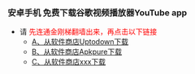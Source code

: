 ### 安卓手机 免费下载谷歌视频播放器YouTube app
- 请<font color="Red"> 先连通金刚梯翻墙出来，再点击以下链接</font>
  - [A、从软件商店Uptodown下载](https://youtube.cn.uptodown.com/android/download)
  - [B、从软件商店Apkpure下载]()
  - [C、从软件商店xxx下载]()
